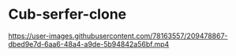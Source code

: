 # Cub-serfer-clone

https://user-images.githubusercontent.com/78163557/209478867-dbed9e7d-6aa6-48a4-a9de-5b94842a56bf.mp4

